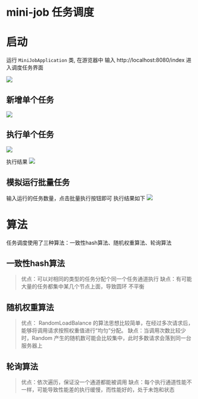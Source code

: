 # mini-job 任务调度

# 启动
运行 `MiniJobApplication` 类, 在游览器中 输入 http://localhost:8080/index 进入调度任务界面
 
![](https://ws1.sinaimg.cn/large/64202e18gy1g5ld6xsyzkj22kv0x8doj.jpg)

## 新增单个任务
![](https://ws1.sinaimg.cn/large/64202e18gy1g5ld9dhw84j21am0ki0tz.jpg)
## 执行单个任务
![](https://ws1.sinaimg.cn/large/64202e18gy1g5lda6bzx6j22ks0afwg8.jpg)

执行结果
![](https://ws1.sinaimg.cn/large/64202e18gy1g5ldb01cq6j22ko06w75n.jpg)

## 模拟运行批量任务
输入运行的任务数量，点击批量执行按钮即可
执行结果如下
![](https://ws1.sinaimg.cn/large/64202e18gy1g5lddmhg7yj22l613kn7t.jpg)


# 算法
任务调度使用了三种算法：一致性hash算法、随机权重算法、轮询算法
## 一致性hash算法
> 优点：可以对相同的类型的任务分配个同一个任务通道执行
> 缺点：有可能大量的任务都集中某几个节点上面，导致圆环 不平衡

## 随机权重算法
> 优点： RandomLoadBalance 的算法思想比较简单，在经过多次请求后，能够将调用请求按照权重值进行“均匀”分配。
> 缺点：当调用次数比较少时，Random 产生的随机数可能会比较集中，此时多数请求会落到同一台服务器上

## 轮询算法
> 优点：依次遍历，保证没一个通道都能被调用
> 缺点：每个执行通道性能不一样，可能导致性能差的执行缓慢，而性能好的，处于未饱和状态
